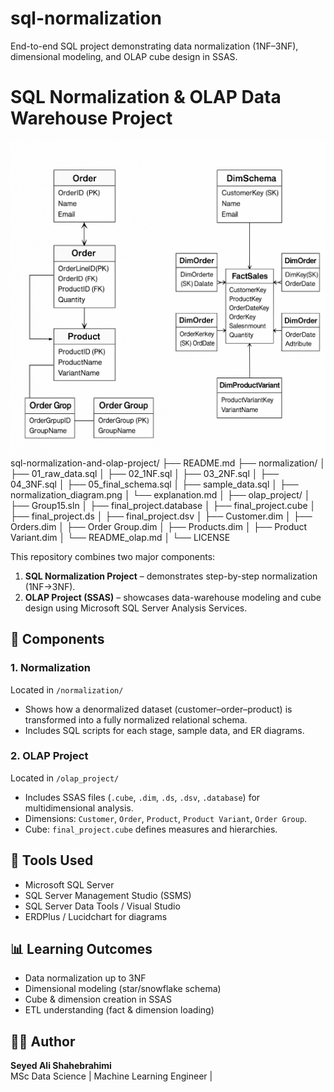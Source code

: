 # sql-normalization
End-to-end SQL project demonstrating data normalization (1NF–3NF), dimensional modeling, and OLAP cube design in SSAS.
# SQL Normalization & OLAP Data Warehouse Project

![schema](https://github.com/alishaheb/sql-normalization/blob/7cf9b0ec8ce6ea096d71dc72b892162c77c75d56/schema.png)
sql-normalization-and-olap-project/
├── README.md
├── normalization/
│   ├── 01_raw_data.sql
│   ├── 02_1NF.sql
│   ├── 03_2NF.sql
│   ├── 04_3NF.sql
│   ├── 05_final_schema.sql
│   ├── sample_data.sql
│   ├── normalization_diagram.png
│   └── explanation.md
│
├── olap_project/
│   ├── Group15.sln
│   ├── final_project.database
│   ├── final_project.cube
│   ├── final_project.ds
│   ├── final_project.dsv
│   ├── Customer.dim
│   ├── Orders.dim
│   ├── Order Group.dim
│   ├── Products.dim
│   ├── Product Variant.dim
│   └── README_olap.md
│
└── LICENSE


This repository combines two major components:
1. **SQL Normalization Project** – demonstrates step-by-step normalization (1NF→3NF).
2. **OLAP Project (SSAS)** – showcases data-warehouse modeling and cube design using Microsoft SQL Server Analysis Services.

## 🧩 Components

### 1. Normalization
Located in `/normalization/`  
- Shows how a denormalized dataset (customer–order–product) is transformed into a fully normalized relational schema.
- Includes SQL scripts for each stage, sample data, and ER diagrams.

### 2. OLAP Project
Located in `/olap_project/`  
- Includes SSAS files (`.cube`, `.dim`, `.ds`, `.dsv`, `.database`) for multidimensional analysis.
- Dimensions: `Customer`, `Order`, `Product`, `Product Variant`, `Order Group`.
- Cube: `final_project.cube` defines measures and hierarchies.

## 🧰 Tools Used
- Microsoft SQL Server
- SQL Server Management Studio (SSMS)
- SQL Server Data Tools / Visual Studio
- ERDPlus / Lucidchart for diagrams

## 📊 Learning Outcomes
- Data normalization up to 3NF
- Dimensional modeling (star/snowflake schema)
- Cube & dimension creation in SSAS
- ETL understanding (fact & dimension loading)

## 🧑‍💻 Author
**Seyed Ali Shahebrahimi**  
MSc Data Science | Machine Learning Engineer |


